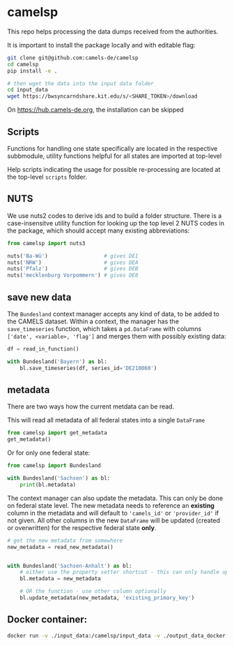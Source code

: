 # camelsp

This repo helps processing the data dumps received from the authorities. 

It is important to install the package locally and with editable flag:

```bash
git clone git@github.com:camels-de/camelsp
cd camelsp
pip install -e .

# then wget the data into the input data folder
cd input_data
wget https://bwsyncarndshare.kit.edu/s/<SHARE_TOKEN>/download
```

On https://hub.camels-de.org, the installation can be skipped

## Scripts

Functions for handling one state specifically are located in the respective subbmodule,
utility functions helpful for all states are imported at top-level

Help scripts indicating the usage for possible re-processing are located at the top-level
`scripts` folder.

## NUTS

We use nuts2 codes to derive ids and to build a folder structure. There is a case-insensitve utility function
for looking up the top level 2 NUTS codes in the package, which should accept many existing abbreviations:

```python
from camelsp import nuts3

nuts('Ba-Wü')                  # gives DE1
nuts('NRW')                    # gives DEA
nuts('Pfalz')                  # gives DEB
nuts('mecklenburg Vorpommern') # gives DE8
```

## save new data

The `Bundesland` context manager accepts any kind of data, to be added to the CAMELS dataset. Within a context, the manager has the `save_timeseries` function, which takes a `pd.DataFrame` with columns `['date', <variable>, 'flag']` and merges them with possibly existing data:

```python
df = read_in_function()

with Bundesland('Bayern') as bl:
    bl.save_timeseries(df, series_id='DE210060')

```

## metadata

There are two ways how the current metdata can be read. 

This will read all metadata of all federal states into a single `DataFrame`

```python
from camelsp import get_metadata
get_metadata()
```

Or for only one federal state:

```python
from camelsp import Bundesland

with Bundesland('Sachsen') as bl:
    print(bl.metadata)
```

The context manager can also update the metadata. This can only be done on federal state level.
The new metadata needs to reference an **existing** column in the metadata and will default to
`'camels_id'` or `'provider_id'` if not given. All other columns in the new `DataFrame` 
will be updated (created or overwritten) for the respective federal state **only**.

```python
# get the new metadata from somewhere
new_metadata = read_new_metadata()


with Bundesland('Sachsen-Anhalt') as bl:
    # either use the property setter shortcut - this can only handle updates on camels or provider id
    bl.metadata = new_metadata

    # OR the function - use other column optionally
    bl.update_metadata(new_metadata, 'existing_primary_key')
```

## Docker container:

```bash
docker run -v ./input_data:/camelsp/input_data -v ./output_data_docker:/camelsp/output_data -it --rm camelsp
```